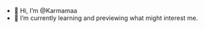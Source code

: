 - 👋 Hi, I’m @Karmamaa
- 🌱 I’m currently learning and previewing what might interest me.

<!---
Karmamaa/Karmamaa is a ✨ special ✨ repository because its `README.md` (this file) appears on your GitHub profile.
You can click the Preview link to take a look at your changes.
--->
